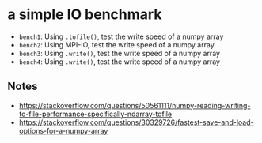 # a simple IO benchmark

- `bench1`: Using `.tofile()`, test the write speed of a numpy array
- `bench2`: Using MPI-IO, test the write speed of a numpy array
- `bench3`: Using `.write()`, test the write speed of a numpy array
- `bench4`: Using `.write()`, test the write speed of a numpy array

## Notes
- https://stackoverflow.com/questions/50561111/numpy-reading-writing-to-file-performance-specifically-ndarray-tofile
- https://stackoverflow.com/questions/30329726/fastest-save-and-load-options-for-a-numpy-array

